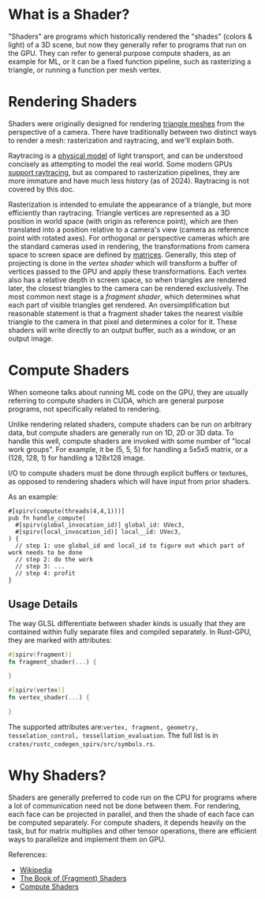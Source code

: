 # What is a Shader?

"Shaders" are programs which historically rendered the "shades" (colors & light) of a 3D scene,
but now they generally refer to programs that run on the GPU. They can refer to general purpose
compute shaders, as an example for ML, or it can be a fixed function pipeline, such as
rasterizing a triangle, or running a function per mesh vertex.

# Rendering Shaders

Shaders were originally designed for rendering [triangle
meshes](https://en.wikipedia.org/wiki/Triangle_mesh) from the perspective of a camera.
There have traditionally between two distinct ways to render a mesh: rasterization and
raytracing, and we'll explain both.

Raytracing is a [physical
model](https://pbrt.org/) of light transport, and can be understood concisely as attempting to
model the real world. Some modern GPUs [support raytracing](https://developer.nvidia.com/rtx/raytracing/dxr/dx12-raytracing-tutorial-part-2), but as compared to rasterization
pipelines, they are more immature and have much less history (as of 2024). Raytracing is not
covered by this doc.

Rasterization is intended to emulate the appearance of a triangle, but more efficiently
than raytracing. Triangle vertices are represented as a 3D position in world space (with origin
as reference point), which are then translated into a position relative to a camera's view
(camera as reference point with rotated axes). For orthogonal or perspective cameras which are
the standard cameras used in rendering, the transformations from camera space to screen space
are defined by
[matrices](https://learnwebgl.brown37.net/08_projections/projections_perspective.html).
Generally, this step of projecting is done in the *vertex shader* which will transform a buffer
of vertices passed to the GPU and apply these transformations. Each vertex also has a relative
depth in screen space, so when triangles are rendered later, the closest triangles to the camera
can be rendered exclusively. The most common next stage is a *fragment shader*, which determines
what each part of visible triangles get rendered. An oversimplification but reasonable statement
is that a fragment shader takes the nearest visible triangle to the camera in that pixel and
determines a color for it. These shaders will write directly to an output buffer, such as a
window, or an output image.

# Compute Shaders

When someone talks about running ML code on the GPU, they are usually referring to compute
shaders in CUDA, which are general purpose programs, not specifically related to rendering.

Unlike rendering related shaders, compute shaders can be run on arbitrary data, but
compute shaders are generally run on 1D, 2D or 3D data. To handle this well, compute shaders are
invoked with some number of "local work groups". For example, it be (5, 5, 5) for handling a 5x5x5
matrix, or a (128, 128, 1) for handling a 128x128 image.

I/O to compute shaders must be done through explicit buffers or textures, as opposed to
rendering shaders which will have input from prior shaders.

As an example:
```
#[spirv(compute(threads(4,4,1)))]
pub fn handle_compute(
  #[spirv(global_invocation_id)] global_id: UVec3,
  #[spirv(local_invocation_id)] local__id: UVec3,
) {
  // step 1: use global_id and local_id to figure out which part of work needs to be done
  // step 2: do the work
  // step 3: ...
  // step 4: profit
}
```

## Usage Details

The way GLSL differentiate between shader kinds is usually that they are contained within fully
separate files and compiled separately. In Rust-GPU, they are marked with attributes:

```rust
#[spirv(fragment)]
fn fragment_shader(...) {

}

#[spirv(vertex)]
fn vertex_shader(...) {

}
```

The supported attributes are:`vertex, fragment, geometry, tesselation_control,
tessellation_evaluation`. The full list is in `crates/rustc_codegen_spirv/src/symbols.rs`.

# Why Shaders?

Shaders are generally preferred to code run on the CPU for programs where a lot of communication
need not be done between them. For rendering, each face can be projected in parallel, and then
the shade of each face can be computed separately. For compute shaders, it depends heavily on
the task, but for matrix multiplies and other tensor operations, there are efficient ways to
parallelize and implement them on GPU.

References:
- [Wikipedia](https://en.wikipedia.org/wiki/Shader#Ray_tracing_shaders)
- [The Book of (Fragment) Shaders](https://thebookofshaders.com/)
- [Compute Shaders](https://www.khronos.org/opengl/wiki/Compute_Shader)

